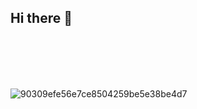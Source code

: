 ## Hi there 👋

<br><br><br><br>

![90309efe56e7ce8504259be5e38be4d7](https://github.com/user-attachments/assets/9b87ab38-3692-4b3a-a8e0-f188bc1dca63)

<!--
**orpa-mubikayi-nintex/orpa-mubikayi-nintex** is a ✨ _special_ ✨ repository because its `README.md` (this file) appears on your GitHub profile.

Here are some ideas to get you started:

- 🔭 I’m currently working on ...
- 🌱 I’m currently learning ...
- 👯 I’m looking to collaborate on ...
- 🤔 I’m looking for help with ...
- 💬 Ask me about ...
- 📫 How to reach me: ...
- 😄 Pronouns: ...
- ⚡ Fun fact: ...
-->
